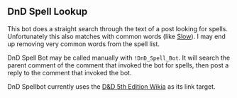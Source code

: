 ## DnD Spell Lookup ##

This bot does a straight search through the text of a post looking for spells.  Unfortunately this also matches with common words (like
[Slow](http://forgottenrealms.wikia.com/wiki/Slow)).
I may end up removing very common words from the spell list.

DnD Spell Bot may be called manually with `!DnD_Spell_Bot`.  It will search the parent comment of the comment that invoked the bot for spells, then post a reply to the comment that invoked the bot.

DnD Spellbot currently uses the
[D&D 5th Edition Wikia](http://dnd5e.wikia.com/wiki/D%26D_5th_Edition_Wikia)
as its link target.
